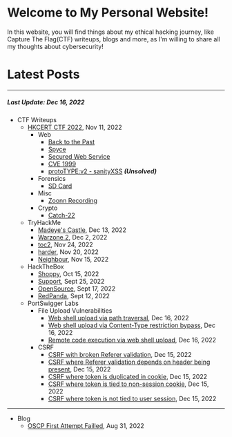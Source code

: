 # Welcome to My Personal Website!

In this website, you will find things about my ethical hacking journey, like Capture The Flag(CTF) writeups, blogs and more, as I'm willing to share all my thoughts about cybersecurity!

# Latest Posts

* * *
##### Last Update: Dec 16, 2022

- CTF Writeups
	- [HKCERT CTF 2022](https://siunam321.github.io/ctf/HKCERT-CTF-2022/), Nov 11, 2022
		- Web
			- [Back to the Past](https://siunam321.github.io/ctf/HKCERT-CTF-2022/Web/Back-to-the-Past/)
			- [Spyce](https://siunam321.github.io/ctf/HKCERT-CTF-2022/Web/Spyce/)
			- [Secured Web Service](https://siunam321.github.io/ctf/HKCERT-CTF-2022/Web/Secured-Web-Service/)
			- [CVE 1999](https://siunam321.github.io/ctf/HKCERT-CTF-2022/Web/CVE-1999/)
			- [protoTYPE:v2 - sanityXSS](https://siunam321.github.io/ctf/HKCERT-CTF-2022/Web/protoTYPEv2-sanityXSS/) ***(Unsolved)***
		- Forensics
			- [SD Card](https://siunam321.github.io/ctf/HKCERT-CTF-2022/Forensics/SD-Card/)
		- Misc
			- [Zoonn Recording](https://siunam321.github.io/ctf/HKCERT-CTF-2022/Misc/Zoonn-Recording/)
		- Crypto
			- [Catch-22](https://siunam321.github.io/ctf/HKCERT-CTF-2022/Crypto/Catch-22/)
	- TryHackMe
		- [Madeye's Castle](https://siunam321.github.io/ctf/tryhackme/Madeyes-Castle), Dec 13, 2022
		- [Warzone 2](https://siunam321.github.io/ctf/tryhackme/Warzone2), Dec 2, 2022
		- [toc2](https://siunam321.github.io/ctf/tryhackme/toc2), Nov 24, 2022
		- [harder](https://siunam321.github.io/ctf/tryhackme/harder), Nov 20, 2022
		- [Neighbour](https://siunam321.github.io/ctf/tryhackme/Neighbour), Nov 15, 2022
	- HackTheBox
		- [Shoppy](https://siunam321.github.io/ctf/hackthebox/Shoppy/), Oct 15, 2022
		- [Support](https://siunam321.github.io/ctf/hackthebox/Support/), Sept 25, 2022
		- [OpenSource](https://siunam321.github.io/ctf/hackthebox/OpenSource/), Sept 17, 2022
		- [RedPanda](https://siunam321.github.io/ctf/hackthebox/RedPanda/), Sept 12, 2022
	- PortSwigger Labs
		- File Upload Vulnerabilities
			- [Web shell upload via path traversal](https://siunam321.github.io/ctf/portswigger-labs/File-Upload-Vulnerabilities/fuv-3), Dec 16, 2022
			- [Web shell upload via Content-Type restriction bypass](https://siunam321.github.io/ctf/portswigger-labs/File-Upload-Vulnerabilities/fuv-2), Dec 16, 2022
			- [Remote code execution via web shell upload](https://siunam321.github.io/ctf/portswigger-labs/File-Upload-Vulnerabilities/fuv-1), Dec 16, 2022
		- CSRF
			- [CSRF with broken Referer validation](https://siunam321.github.io/ctf/portswigger-labs/CSRF/csrf-8), Dec 15, 2022
			- [CSRF where Referer validation depends on header being present](https://siunam321.github.io/ctf/portswigger-labs/CSRF/csrf-7), Dec 15, 2022
			- [CSRF where token is duplicated in cookie](https://siunam321.github.io/ctf/portswigger-labs/CSRF/csrf-6), Dec 15, 2022
			- [CSRF where token is tied to non-session cookie](https://siunam321.github.io/ctf/portswigger-labs/CSRF/csrf-5), Dec 15, 2022
			- [CSRF where token is not tied to user session](https://siunam321.github.io/ctf/portswigger-labs/CSRF/csrf-4), Dec 15, 2022

* * *
- Blog
	- [OSCP First Attempt Failled](https://siunam321.github.io/blog/2022-08-31-OSCP-First-Attempt-Failled), Aug 31, 2022

